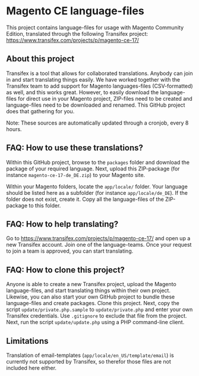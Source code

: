 # Magento CE language-files
This project contains language-files for usage with Magento Community
Edition, translated through the following Transifex project:
https://www.transifex.com/projects/p/magento-ce-17/

## About this project
Transifex is a tool that allows for collaborated translations. Anybody can join in and start translating
things easily. We have worked together with the Transifex team to add support for Magento languages-files 
(CSV-formatted) as well, and this works great. However, to easily download the language-files for direct
use in your Magento project, ZIP-files need to be created and language-files need to be downloaded and 
renamed. This GitHub project does that gathering for you.

Note: These sources are automatically updated through a cronjob, every 8 hours.

## FAQ: How to use these translations?
Within this GitHub project, browse to the `packages` folder and download the package of
your required language. Next, upload this ZIP-package (for instance `magento-ce-17-de_DE.zip`) to your
Magento site.

Within your Magento folders, locate the `app/locale/` folder. Your language should be listed here as a 
subfolder (for instance `app/locale/de_DE`). If the folder does not exist, create it. Copy all the
language-files of the ZIP-package to this folder.

## FAQ: How to help translating?
Go to https://www.transifex.com/projects/p/magento-ce-17/ and open up a new Transifex account. Join one
of the language-teams. Once your request to join a team is approved, you can start translating.

## FAQ: How to clone this project?
Anyone is able to create a new Transifex project, upload the Magento language-files, and start
translating things within their own project. Likewise, you can also start your own GitHub project to
bundle these language-files and create packages. Clone this project. Next, copy the script `update/private.php.sample`
to `update/private.php` and enter your own Transifex credentials. Use `.gitignore` to exclude that file
from the project. Next, run the script `update/update.php` using a PHP command-line client.

## Limitations
Translation of email-templates (`app/locale/en_US/template/email`) is currently not supported by
Transifex, so therefor those files are not included here either. 
